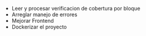 - Leer y procesar verificacion de cobertura por bloque
- Arreglar manejo de errores
- Mejorar Frontend
- Dockerizar el proyecto